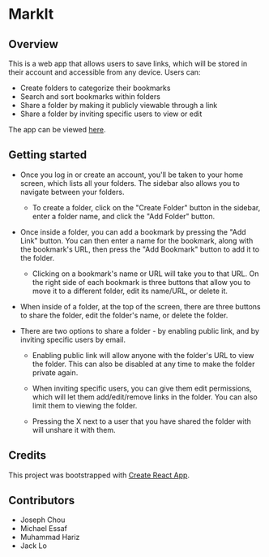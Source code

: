 # MarkIt

## Overview
This is a web app that allows users to save links, which will be stored in their account and accessible from any device. Users can:
* Create folders to categorize their bookmarks
* Search and sort bookmarks within folders
* Share a folder by making it publicly viewable through a link
* Share a folder by inviting specific users to view or edit

The app can be viewed [here](https://jchou8.github.io/markit/).

## Getting started
* Once you log in or create an account, you'll be taken to your home screen, which lists all your folders. The sidebar also allows you to navigate between your folders.

    * To create a folder, click on the "Create Folder" button in the sidebar, enter a folder name, and click the "Add Folder" button.

* Once inside a folder, you can add a bookmark by pressing the "Add Link" button. You can then enter a name for the bookmark, along with the bookmark's URL, then press the "Add Bookmark" button to add it to the folder.
    * Clicking on a bookmark's name or URL will take you to that URL. On the right side of each bookmark is three buttons that allow you to move it to a different folder, edit its name/URL, or delete it.

* When inside of a folder, at the top of the screen, there are three buttons to share the folder, edit the folder's name, or delete the folder.

* There are two options to share a folder - by enabling public link, and by inviting specific users by email.

    * Enabling public link will allow anyone with the folder's URL to view the folder. This can also be disabled at any time to make the folder private again.

    * When inviting specific users, you can give them edit permissions, which will let them add/edit/remove links in the folder. You can also limit them to viewing the folder.

    * Pressing the X next to a user that you have shared the folder with will unshare it with them.


## Credits
This project was bootstrapped with [Create React App](https://github.com/facebookincubator/create-react-app).

## Contributors
* Joseph Chou
* Michael Essaf
* Muhammad Hariz
* Jack Lo

